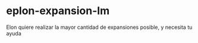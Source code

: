 # eplon-expansion-lm
Elon quiere realizar la mayor cantidad de expansiones posible, y necesita tu ayuda
